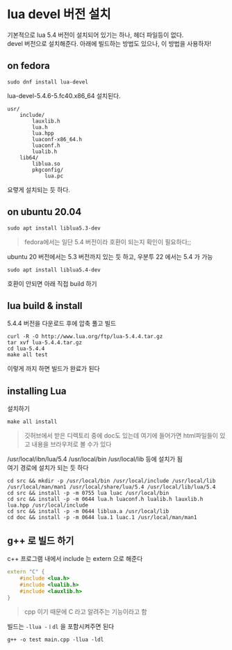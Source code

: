 # lua devel 버전 설치
기본적으로 lua 5.4 버전이 설치되어 있기는 하나, 헤더 파일등이 없다.  
devel 버전으로 설치해준다. 아래에 빌드하는 방법도 있으나, 이 방법을 사용하자!  

## on fedora

```
sudo dnf install lua-devel
```
lua-devel-5.4.6-5.fc40.x86_64  설치된다.

```
usr/
    include/
        lauxlib.h
        lua.h
        lua.hpp
        luaconf-x86_64.h
        luaconf.h
        lualib.h
    lib64/
        liblua.so
        pkgconfig/
            lua.pc
```
요렿게 설치되는 듯 하다.

## on ubuntu 20.04
```
sudo apt install liblua5.3-dev
```
> fedora에서는 일단 5.4 버전이라 호환이 되는지 확인이 필요하다;; 

ubuntu 20 버전에서는 5.3 버전까지 있는 듯 하고, 우분투 22 에서는 5.4 가 가능
```
sudo apt install liblua5.4-dev
```
호환이 안되면 아래 직접 build 하기

## lua build & install
5.4.4 버전을 다운로드 후에 압축 풀고 빌드
```
curl -R -O http://www.lua.org/ftp/lua-5.4.4.tar.gz
tar xvf lua-5.4.4.tar.gz
cd lua-5.4.4
make all test
```

이렇게 까지 하면 빌드가 완료가 된다   

## installing Lua
설치하기
```
make all install
```

> 깃허브에서 받은 디렉토리 중에 doc도 있는데 여기에 들어가면 html파일들이 있고 내용을 브라우저로 볼 수가 있다   

/usr/local/ibn/lua/5.4   /usr/local/bin  /usr/local/lib 등에 설치가 됨   
여기 경로에 설치가 되는 듯 하다
```
cd src && mkdir -p /usr/local/bin /usr/local/include /usr/local/lib /usr/local/man/man1 /usr/local/share/lua/5.4 /usr/local/lib/lua/5.4
cd src && install -p -m 0755 lua luac /usr/local/bin
cd src && install -p -m 0644 lua.h luaconf.h lualib.h lauxlib.h lua.hpp /usr/local/include
cd src && install -p -m 0644 liblua.a /usr/local/lib
cd doc && install -p -m 0644 lua.1 luac.1 /usr/local/man/man1
```


## g++ 로 빌드 하기
c++ 프로그램 내에서 include 는 extern 으로 해준다 
```cpp
extern "C" {
    #include <lua.h>
    #include <lualib.h>
    #include <lauxlib.h>
}
```
> cpp 이기 때문에 C 라고 알려주는 기능이라고 함

빌드는 `-llua -ㅣdl` 을 포함시켜주면 된다
```
g++ -o test main.cpp -llua -ldl
```
